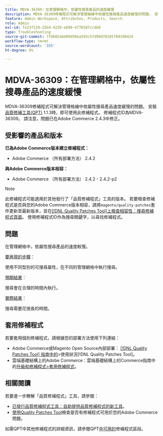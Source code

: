 ```yaml
---
title: MDVA-36309：在管理網格中，依屬性搜尋產品的速度緩慢
description: MDVA-36309修補程式可解決管理格線中依屬性搜尋產品速度緩慢的問題。 安裝[Quality Patches Tool (QPT)](https://experienceleague.adobe.com/en/docs/commerce-operations/tools/quality-patches-tool/quality-patches-tool-to-self-serve-quality-patches) 1.1.3後，即可使用此修補程式。 修補程式ID為MDVA-36309。 請注意，問題已在Adobe Commerce 2.4.3中修正。
feature: Admin Workspace, Attributes, Products, Search
role: Admin
exl-id: fe23f129-15b4-4239-a699-4776587cc4b8
type: Troubleshooting
source-git-commit: 7fdb02a6d89d50ea593c5fd99d78101f89198424
workflow-type: tm+mt
source-wordcount: '355'
ht-degree: 0%

---
```


# MDVA-36309：在管理網格中，依屬性搜尋產品的速度緩慢

MDVA-36309修補程式可解決管理格線中依屬性搜尋產品速度緩慢的問題。 安裝[品質修補工具(QPT)](https://experienceleague.adobe.com/en/docs/commerce-operations/tools/quality-patches-tool/quality-patches-tool-to-self-serve-quality-patches) 1.1.3時，即可使用此修補程式。 修補程式ID為MDVA-36309。 請注意，問題已在Adobe Commerce 2.4.3中修正。

## 受影響的產品和版本

**已為Adobe Commerce版本建立修補程式：**

* Adobe Commerce （所有部署方法） 2.4.2

**與Adobe Commerce版本相容：**

* Adobe Commerce （所有部署方法） 2.4.2 - 2.4.2-p2

>[!NOTE]
>
>此修補程式可能適用於其他發行了「品質修補程式」工具的版本。 若要檢查修補程式是否與您的Adobe Commerce版本相容，請將`magento/quality-patches`套件更新至最新版本，並在[[!DNL Quality Patches Tool]上檢查相容性：搜尋修補程式頁面](https://experienceleague.adobe.com/en/docs/commerce-operations/tools/quality-patches-tool/quality-patches-tool-to-self-serve-quality-patches)。 使用修補程式ID作為搜尋關鍵字，以尋找修補程式。

## 問題

在管理網格中，依屬性搜尋產品的速度較慢。

<u>要再現的步驟</u>：

使用不同型別的可搜尋屬性，在不同的管理網格中執行搜尋。

<u>預期結果</u>：

搜尋會在合理的時間內執行。

<u>實際結果</u>：

搜尋需要花很長的時間。

## 套用修補程式

若要套用個別修補程式，請根據您的部署方法使用下列連結：

* Adobe Commerce或Magento Open Source內部部署： [[!DNL Quality Patches Tool] 指南中的](/help/tools/quality-patches-tool/usage.md)>使用狀況[!DNL Quality Patches Tool]。
* 雲端基礎結構上的Adobe Commerce：雲端基礎結構上的Commerce指南中的[升級和修補程式>套用修補程式](https://experienceleague.adobe.com/docs/commerce-cloud-service/user-guide/develop/upgrade/apply-patches.html)。

## 相關閱讀

若要進一步瞭解「品質修補程式」工具，請參閱：

* [已發行品質修補程式工具：自助提供品質修補程式的新工具](https://experienceleague.adobe.com/en/docs/commerce-operations/tools/quality-patches-tool/quality-patches-tool-to-self-serve-quality-patches)。
* [使用Quality Patches Tool](/help/tools/quality-patches-tool/patches-available-in-qpt/check-patch-for-magento-issue-with-magento-quality-patches.md)檢查是否有修補程式可用於您的Adobe Commerce問題。

如需QPT中其他修補程式的詳細資訊，請參閱QPT[中可用的](https://support.magento.com/hc/en-us/sections/360010506631-Patches-available-in-MQP-tool-)修補程式區段。
